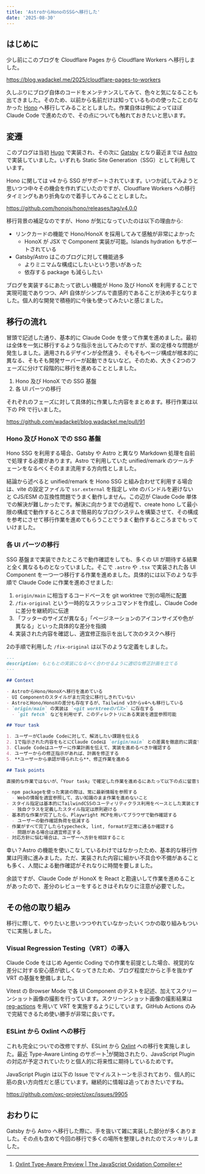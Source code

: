 ```yaml
---
title: 'AstroからHonoのSSGへ移行した'
date: '2025-08-30'
---
```


## はじめに

少し前にこのブログを Cloudflare Pages から Cloudflare Workers へ移行しました。

https://blog.wadackel.me/2025/cloudflare-pages-to-workers

久しぶりにブログ自体のコードをメンテナンスしてみて、色々と気になることも出てきました。そのため、以前から名前だけは知っているものの使ったことのなかった [Hono](https://github.com/honojs/hono) へ移行してみることとしました。作業自体は例によってほぼ Claude Code で進めたので、その点についても触れておきたいと思います。

## 変遷

このブログは当初 [Hugo](https://gohugo.io/) で実装され、その次に [Gatsby](https://www.gatsbyjs.com/docs/glossary/static-site-generator/) となり最近までは [Astro](https://astro.build/) で実装していました。いずれも Static Site Generation（SSG）として利用しています。

Hono に関しては v4 から SSG がサポートされています。いつか試してみようと思いつつ中々その機会を作れずにいたのですが、Cloudflare Workers への移行タイミングもあり折角なので着手してみることとしました。

https://github.com/honojs/hono/releases/tag/v4.0.0

移行背景の補足なのですが、Hono が気になっていたのは以下の理由から:

- リンクカードの機能で Hono/HonoX を採用してみて感触が非常によかった
  - HonoX が JSX で Component 実装が可能。Islands hydration もサポートされている
- Gatsby/Astro はこのブログに対して機能過多
  - よりミニマムな構成にしたいという思いがあった
  - 依存する package も減らしたい

ブログを実装するにあたって欲しい機能が Hono 及び HonoX を利用することで実現可能でありつつ、API 自体がシンプルで直感的であることが決め手となりました。個人的な開発で積極的に今後も使ってみたいと感じました。

## 移行の流れ

冒頭で記述した通り、基本的に Claude Code を使って作業を進めました。最初は全体を一気に移行するような指示を出してみたのですが、案の定様々な問題が発生しました。適用されるデザインが全然違う、そもそもページ構成が根本的に異なる、そもそも開発サーバーが起動できないなど。そのため、大きく2つのフェーズに分けて段階的に移行を進めることとしました。

1. Hono 及び HonoX での SSG 基盤
2. 各 UI パーツの移行

それぞれのフェーズに対して具体的に作業した内容をまとめます。移行作業は以下の PR で行いました。

https://github.com/wadackel/blog.wadackel.me/pull/91

### Hono 及び HonoX での SSG 基盤

Hono SSG を利用する場合、Gatsby や Astro と異なり Markdown 処理を自前で処理する必要があります。Astro で利用していた unified/remark のツールチェーンをなるべくそのまま流用する方向性としました。

結論から述べると unified/remark を Hono SSG と組み合わせて利用する場合は、vite の設定ファイルで `ssr.external` を指定し vite のバンドルを避けないと CJS/ESM の互換性問題でうまく動作しません。この辺が Claude Code 単体での解決が難しかったです。解決に向かうまでの過程で、create hono して最小限の構成で動作するところまで簡易的なブログシステムを構築させて、その構成を参考にさせて移行作業を進めてもらうことでうまく動作するところまでもっていけました。

### 各 UI パーツの移行

SSG 基盤まで実装できたところで動作確認をしても、多くの UI が期待する結果と全く異なるものとなっていました。そこで `.astro` や `.tsx` で実装された各 UI Component を一つ一つ移行する作業を進めました。具体的には以下のような手順で Claude Code に作業を進めさせました:

1. `origin/main` に相当するコードベースを git worktree で別の場所に配置
2. `/fix-original` という一時的なスラッシュコマンドを作成し、Claude Code に差分を継続的に伝達
3. 「フッターのサイズが異なる」「ページネーションのアイコンサイズや色が異なる」といった具体的な差分を指摘
4. 実装された内容を確認し、適宜修正指示を出して次のタスクへ移行

2の手順で利用した `/fix-original` は以下のような定義をしました。

```markdown
---
description: もともとの実装になるべく合わせるように適切な修正計画を立てる
---

## Context

- AstroからHono/HonoXへ移行を進めている
- UI Componentのスタイルがまだ完全に移行しきれていない
- AstroとHono/HonoXの差分も存在するが、Tailwind v3からv4へも移行している
- `origin/main` の実装は `<git worktreeのパス>` に存在する
  - `git fetch` などを利用せず、このディレクトリにある実装を適宜参照可能

## Your task

1. ユーザーがClaude Codeに対して、解消したい課題を伝える
2. 1で指示された内容をもとにClaude Codeは `origin/main` との差異を徹底的に調査する（この段階では一切実装をしない）
3. Claude Codeはユーザーに作業計画を伝えて、実装を進めるべきか確認する
4. ユーザーからの修正指示があれば、計画を修正する
5. **ユーザーから承認が得られたら**、修正作業を進める

## Task points

直接的な作業ではないが、「Your task」で確定した作業を進めるにあたって以下の点に留意する。

- npm packageを使った実装の際は、常に最新情報を参照する
  - Webの情報を適宜参照して、古い知識のまま作業を進めないこと
- スタイル指定は基本的にTailwindCSSのユーティリティクラス利用をベースとした実装とする
  - 独自クラスを定義したスタイル指定は原則避ける
- 基本的な作業が完了したら、Playwright MCPを用いてブラウザで動作確認する
  - ユーザーの動作確認負荷を低減する
- 作業がすべて完了したらtypecheck, lint, formatが正常に通るか確認する
  - 問題がある場合は適宜修正する
- 対応方針に悩む場合は、ユーザーへ方針を相談すること
```

幸い？Astro の機能を使いこなしているわけではなかったため、基本的な移行作業は円滑に進みました。ただ、実装された内容に細かい不具合や不備があることも多く、人間による動作確認がそれなりに時間を要しました。

余談ですが、Claude Code が HonoX を React と勘違いして作業を進めることがあったので、差分のレビューをするときはそれなりに注意が必要でした。

## その他の取り組み

移行に際して、やりたいと思いつつやれていなかったいくつかの取り組みもついでに実施しました。

### Visual Regression Testing（VRT）の導入

Claude Code をはじめ Agentic Coding での作業を前提とした場合、視覚的な差分に対する安心感が欲しくなってきたため、ブログ程度だからと手を抜かず VRT の基盤を整備しました。

Vitest の Browser Mode で各 UI Component のテストを記述、加えてスクリーンショット画像の撮影を行っています。スクリーンショット画像の撮影結果は [reg-actions](https://github.com/reg-viz/reg-actions) を用いて VRT を実施するようにしています。GitHub Actions のみで完結できるため使い勝手が非常に良いです。

### ESLint から Oxlint への移行

これも完全についでの改修ですが、ESLint から [Oxlint](https://oxc.rs/docs/guide/usage/linter.html) への移行を実施しました。最近 Type-Aware Linting のサポート[^1]が開始されたり、JavaScript Plugin の対応が予定されていたりと個人的に将来性に期待しているためです。

JavaScript Plugin は以下の Issue でマイルストーンを示されており、個人的に筋の良い方向性だと感じています。継続的に情報は追っておきたいですね。

https://github.com/oxc-project/oxc/issues/9905

## おわりに

Gatsby から Astro へ移行した際に、手を抜いて雑に実装した部分が多くありました。その点も含めて今回の移行で多くの場所を整理しきれたのでスッキリしました。

[^1]: [Oxlint Type-Aware Preview | The JavaScript Oxidation Compiler](https://oxc.rs/blog/2025-08-17-oxlint-type-aware.html)

